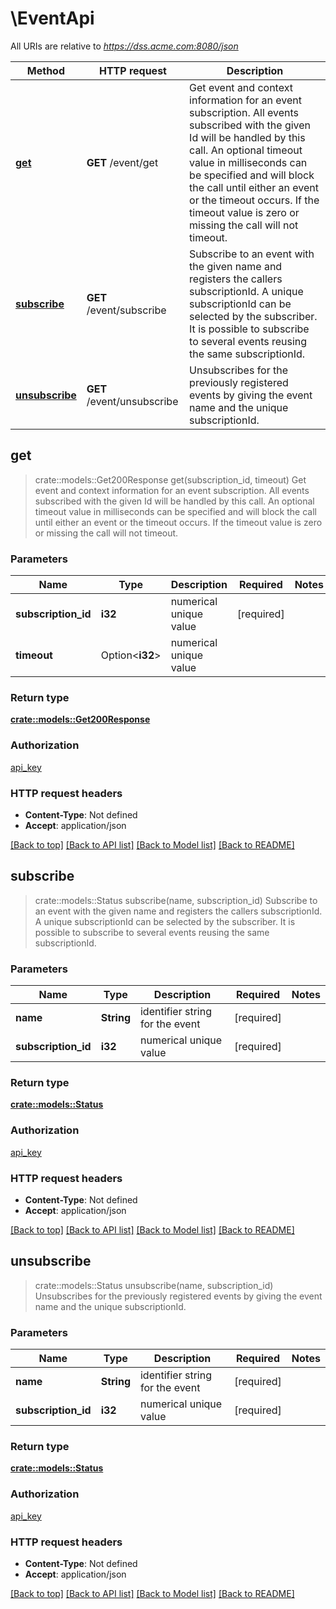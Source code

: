 # \EventApi

All URIs are relative to *https://dss.acme.com:8080/json*

Method | HTTP request | Description
------------- | ------------- | -------------
[**get**](EventApi.md#get) | **GET** /event/get | Get event and context information for an event subscription. All events subscribed with the given Id will be handled by this call. An optional timeout value in milliseconds can be specified and will block the call until either an event or the timeout occurs. If the timeout value is zero or missing the call will not timeout.
[**subscribe**](EventApi.md#subscribe) | **GET** /event/subscribe | Subscribe to an event with the given name and registers the callers subscriptionId. A unique subscriptionId can be selected by the subscriber. It is possible to subscribe to several events reusing the same subscriptionId.
[**unsubscribe**](EventApi.md#unsubscribe) | **GET** /event/unsubscribe | Unsubscribes for the previously registered events by giving the event name and the unique subscriptionId.



## get

> crate::models::Get200Response get(subscription_id, timeout)
Get event and context information for an event subscription. All events subscribed with the given Id will be handled by this call. An optional timeout value in milliseconds can be specified and will block the call until either an event or the timeout occurs. If the timeout value is zero or missing the call will not timeout.

### Parameters


Name | Type | Description  | Required | Notes
------------- | ------------- | ------------- | ------------- | -------------
**subscription_id** | **i32** | numerical unique value | [required] |
**timeout** | Option<**i32**> | numerical unique value |  |

### Return type

[**crate::models::Get200Response**](get_200_response.md)

### Authorization

[api_key](../README.md#api_key)

### HTTP request headers

- **Content-Type**: Not defined
- **Accept**: application/json

[[Back to top]](#) [[Back to API list]](../README.md#documentation-for-api-endpoints) [[Back to Model list]](../README.md#documentation-for-models) [[Back to README]](../README.md)


## subscribe

> crate::models::Status subscribe(name, subscription_id)
Subscribe to an event with the given name and registers the callers subscriptionId. A unique subscriptionId can be selected by the subscriber. It is possible to subscribe to several events reusing the same subscriptionId.

### Parameters


Name | Type | Description  | Required | Notes
------------- | ------------- | ------------- | ------------- | -------------
**name** | **String** | identifier string for the event | [required] |
**subscription_id** | **i32** | numerical unique value | [required] |

### Return type

[**crate::models::Status**](Status.md)

### Authorization

[api_key](../README.md#api_key)

### HTTP request headers

- **Content-Type**: Not defined
- **Accept**: application/json

[[Back to top]](#) [[Back to API list]](../README.md#documentation-for-api-endpoints) [[Back to Model list]](../README.md#documentation-for-models) [[Back to README]](../README.md)


## unsubscribe

> crate::models::Status unsubscribe(name, subscription_id)
Unsubscribes for the previously registered events by giving the event name and the unique subscriptionId.

### Parameters


Name | Type | Description  | Required | Notes
------------- | ------------- | ------------- | ------------- | -------------
**name** | **String** | identifier string for the event | [required] |
**subscription_id** | **i32** | numerical unique value | [required] |

### Return type

[**crate::models::Status**](Status.md)

### Authorization

[api_key](../README.md#api_key)

### HTTP request headers

- **Content-Type**: Not defined
- **Accept**: application/json

[[Back to top]](#) [[Back to API list]](../README.md#documentation-for-api-endpoints) [[Back to Model list]](../README.md#documentation-for-models) [[Back to README]](../README.md)


